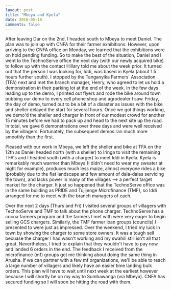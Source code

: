 ```yaml
---
layout: post
title: "Mbeya and Kyela"
date: 2010-05-18
comments: false
---
```


After leaving Dar on the 2nd, I headed south to Mbeya to meet Daniel. The plan was to join up with CNFA for their farmer exhibitions. However, upon arriving to the CNFA office on Monday, we learned that the exhibitions were on hold pending funding. So to make the best of the situation, Daniel and I went to the TechnoServe office the next day (with our newly acquired bike) to follow up with the contact Hillary told me about the week prior. It turned out that the person I was looking for, Iddi, was based in Kyela (about 1.5 hours further south). I stopped by the Tanganyika Farmers' Association (TFA) next and met the branch manager, Henry, who agreed to let us hold a demonstration in their parking lot at the end of the week. In the few days leading up to the demo, I printed out flyers and rode the bike around town pubbing our demo to every cell phone shop and agrodealer I saw. Friday, the day of demo, turned out to be a bit of a disaster as issues with the bike and sheller delayed the start for several hours. Once we got things working, we demo'd the sheller and charger in front of our modest crowd for another 15 minutes before we had to pack up and head to the next site up the road. In total, we gave 6 demonstrations over three days and were well received by the villagers. Fortunately, the subsequent demos ran much more smoothly than the first.

Pleased with our work in Mbeya, we left the sheller and bike at TFA on the 12th as Daniel headed north (with a sheller) to Iringa to visit the remaining TFA's and I headed south (with a charger) to meet Iddi in Kyela. Kyela is remarkably much warmer than Mbeya (I didn't need to wear my sweater at night for example), produces much less maize, almost everyone rides a bike (probably due to the flat landscape and few amount of dala-dalas servicing the town), and lacks power in many of the villages --> a perfect target market for the charger. It just so happened that the TechnoServe office was in the same building as PRIDE and Tujijenge Microfinance (TMF), so Iddi arranged for me to meet with the branch managers of each.

Over the next 2 days (Thurs and Fri) I visited several groups of villagers with TechnoServe and TMF to talk about the phone charger. TechnoServe has a cocoa farmers program and the farmers I met with were very eager to begin selling GCS chargers. Similarly, the TMF farmer loan groups (councils) I presented to were just as impressed. Over the weekend, I tried my luck in town by showing the charger to some store owners. It was a tough sell becuase the charger I had wasn't working and my swahili still isn't all that great. Nevertheless, I tried to explain that they wouldn't have to pay now and landed 6 orders in the end. The feedback I received from the microfinance (mf) groups got me thinking about doing the same thing in Arusha. If we can partner with a few mf organizations, we'll be able to reach a large number of villagers and likely have an easier time landing bulk orders. This plan will have to wait until next week at the earliest however because I will shortly be on my way to Sumbawanga (via Mbeya). CNFA has secured funding so I will soon be hitting the road with them.
